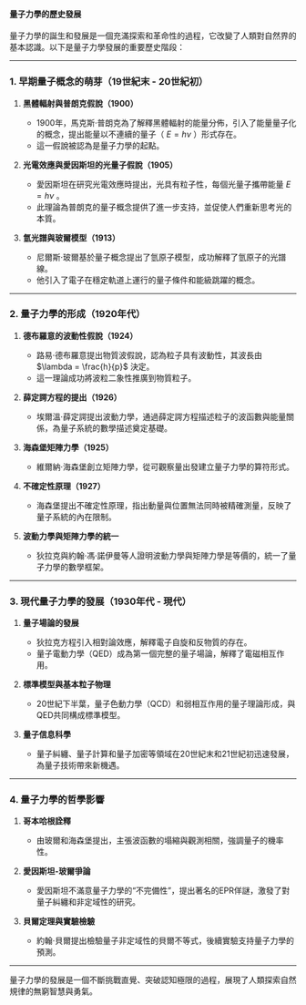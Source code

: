 #### 量子力學的歷史發展  

量子力學的誕生和發展是一個充滿探索和革命性的過程，它改變了人類對自然界的基本認識。以下是量子力學發展的重要歷史階段：  

---

### **1. 早期量子概念的萌芽（19世紀末 - 20世紀初）**  
1. **黑體輻射與普朗克假說（1900）**  
   - 1900年，馬克斯·普朗克為了解釋黑體輻射的能量分佈，引入了能量量子化的概念，提出能量以不連續的量子（ $`E = h\nu`$ ）形式存在。  
   - 這一假說被認為是量子力學的起點。  

2. **光電效應與愛因斯坦的光量子假說（1905）**  
   - 愛因斯坦在研究光電效應時提出，光具有粒子性，每個光量子攜帶能量 $`E = h\nu`$ 。  
   - 此理論為普朗克的量子概念提供了進一步支持，並促使人們重新思考光的本質。  

3. **氫光譜與玻爾模型（1913）**  
   - 尼爾斯·玻爾基於量子概念提出了氫原子模型，成功解釋了氫原子的光譜線。  
   - 他引入了電子在穩定軌道上運行的量子條件和能級跳躍的概念。  

---

### **2. 量子力學的形成（1920年代）**  
1. **德布羅意的波動性假說（1924）**  
   - 路易·德布羅意提出物質波假說，認為粒子具有波動性，其波長由 $`\lambda = \frac{h}{p}`$ 決定。  
   - 這一理論成功將波粒二象性推廣到物質粒子。  

2. **薛定諤方程的提出（1926）**  
   - 埃爾溫·薛定諤提出波動力學，通過薛定諤方程描述粒子的波函數與能量關係，為量子系統的數學描述奠定基礎。  

3. **海森堡矩陣力學（1925）**  
   - 維爾納·海森堡創立矩陣力學，從可觀察量出發建立量子力學的算符形式。  

4. **不確定性原理（1927）**  
   - 海森堡提出不確定性原理，指出動量與位置無法同時被精確測量，反映了量子系統的內在限制。  

5. **波動力學與矩陣力學的統一**  
   - 狄拉克與約翰·馮·諾伊曼等人證明波動力學與矩陣力學是等價的，統一了量子力學的數學框架。  

---

### **3. 現代量子力學的發展（1930年代 - 現代）**  
1. **量子場論的發展**  
   - 狄拉克方程引入相對論效應，解釋電子自旋和反物質的存在。  
   - 量子電動力學（QED）成為第一個完整的量子場論，解釋了電磁相互作用。  

2. **標準模型與基本粒子物理**  
   - 20世紀下半葉，量子色動力學（QCD）和弱相互作用的量子理論形成，與QED共同構成標準模型。  

3. **量子信息科學**  
   - 量子糾纏、量子計算和量子加密等領域在20世紀末和21世紀初迅速發展，為量子技術帶來新機遇。  

---

### **4. 量子力學的哲學影響**  
1. **哥本哈根詮釋**  
   - 由玻爾和海森堡提出，主張波函數的塌縮與觀測相關，強調量子的機率性。  

2. **愛因斯坦-玻爾爭論**  
   - 愛因斯坦不滿意量子力學的“不完備性”，提出著名的EPR佯謎，激發了對量子糾纏和非定域性的研究。  

3. **貝爾定理與實驗檢驗**  
   - 約翰·貝爾提出檢驗量子非定域性的貝爾不等式，後續實驗支持量子力學的預測。  

---

量子力學的發展是一個不斷挑戰直覺、突破認知極限的過程，展現了人類探索自然規律的無窮智慧與勇氣。